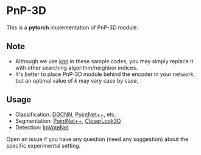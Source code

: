 # PnP-3D 
This is a **pytorch** implementation of PnP-3D module.

## Note
* Although we use [knn](https://github.com/ShiQiu0419/pnp-3d/blob/4e516ed750d0764176cd6f50dff4194f0905607f/pytorch/pnp3d.py#L37) in these sample codes, you may simply replace it with other searching algorithm/neighbor indices.
* It's better to place PnP-3D module behind the encoder in your network, but an optimal value of *k* may vary case by case. 

## Usage
* Classification: [DGCNN](https://github.com/WangYueFt/dgcnn/blob/master/pytorch/model.py), [PointNet++](https://github.com/yanx27/Pointnet_Pointnet2_pytorch/blob/master/models/pointnet2_cls_ssg.py), etc.
* Segmentation: [PointNet++](https://github.com/yanx27/Pointnet_Pointnet2_pytorch/blob/master/models/pointnet2_sem_seg.py), [CloserLook3D](https://github.com/zeliu98/CloserLook3D/blob/master/pytorch/models/backbones/resnet.py)
* Detection: [ImVoteNet](https://github.com/facebookresearch/imvotenet/blob/main/models/backbone_module.py)

Open an issue if you have any question (need any suggestion) about the specific experimental setting.  
